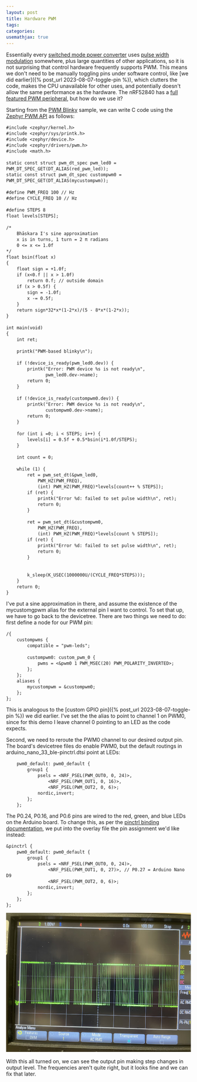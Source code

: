 ```yaml
---
layout: post
title: Hardware PWM
tags: 
categories: 
usemathjax: true
---
```


Essentially every [switched mode power converter](https://en.wikipedia.org/wiki/Switched-mode_power_supply) uses [pulse width modulation](https://en.wikipedia.org/wiki/Pulse-width_modulation) somewhere, plus large quantities of other applications, so it is not surprising that control hardware frequently supports PWM. This means we don't need to be manually toggling pins under software control, like [we did earlier]({% post_url 2023-08-07-toggle-pin %}), which clutters the code, makes the CPU unavailable for other uses, and potentially doesn't allow the same performance as the hardware. The nRF52840 has a [full featured PWM peripheral](https://infocenter.nordicsemi.com/index.jsp?topic=%2Fps_nrf52840%2Fpwm.html&cp=5_0_0_5_16), but how do we use it?

Starting from the [PWM Blinky](https://docs.zephyrproject.org/latest/samples/basic/blinky_pwm/README.html) sample, we can write C code using the [Zephyr PWM API](https://docs.zephyrproject.org/apidoc/latest/group__pwm__interface.html) as follows:


```
#include <zephyr/kernel.h>
#include <zephyr/sys/printk.h>
#include <zephyr/device.h>
#include <zephyr/drivers/pwm.h>
#include <math.h>

static const struct pwm_dt_spec pwm_led0 = PWM_DT_SPEC_GET(DT_ALIAS(red_pwm_led));
static const struct pwm_dt_spec custompwm0 = PWM_DT_SPEC_GET(DT_ALIAS(mycustompwm));

#define PWM_FREQ 100 // Hz
#define CYCLE_FREQ 10 // Hz

#define STEPS 8
float levels[STEPS]; 

/*
	Bhāskara I's sine approximation
	x is in turns, 1 turn = 2 π radians
	0 <= x <= 1.0f
*/
float bsin(float x) 
{
	float sign = +1.0f;
	if (x<0.f || x > 1.0f)
		return 0.f; // outside domain
	if (x > 0.5f) {
		sign = -1.0f;
		x -= 0.5f;
	}
	return sign*32*x*(1-2*x)/(5 - 8*x*(1-2*x));
}

int main(void)
{
	int ret;

	printk("PWM-based blinky\n");

	if (!device_is_ready(pwm_led0.dev)) {
		printk("Error: PWM device %s is not ready\n",
		       pwm_led0.dev->name);
		return 0;
	}

	if (!device_is_ready(custompwm0.dev)) {
		printk("Error: PWM device %s is not ready\n",
		       custompwm0.dev->name);
		return 0;
	}

	for (int i =0; i < STEPS; i++) {
		levels[i] = 0.5f + 0.5*bsin(i*1.0f/STEPS);
	}

	int count = 0;
	
	while (1) {
		ret = pwm_set_dt(&pwm_led0, 
			PWM_HZ(PWM_FREQ), 
			(int) PWM_HZ(PWM_FREQ)*levels[count++ % STEPS]);
		if (ret) {
			printk("Error %d: failed to set pulse width\n", ret);
			return 0;
		}

		ret = pwm_set_dt(&custompwm0, 
			PWM_HZ(PWM_FREQ), 
			(int) PWM_HZ(PWM_FREQ)*levels[count % STEPS]);
		if (ret) {
			printk("Error %d: failed to set pulse width\n", ret);
			return 0;
		}


		k_sleep(K_USEC(1000000U/(CYCLE_FREQ*STEPS)));
	}
	return 0;
}
```

I've put a sine approximation in there, and assume the existence of the mycustomgpwm alias for the external pin I want to control. To set that up, we have to go back to the devicetree. There are two things we need to do: first define a node for our PWM pin:

```
/{
    custompwms {
        compatible = "pwm-leds";
    
        custompwm0: custom_pwm_0 {
            pwms = <&pwm0 1 PWM_MSEC(20) PWM_POLARITY_INVERTED>;
        };
    };
    aliases {
        mycustompwm = &custompwm0;
    };
};
```
This is analogous to the [custom GPIO pin]({% post_url 2023-08-07-toggle-pin %}) we did earlier. I've set the the alias to point to channel 1 on PWM0, since for this demo I leave channel 0 pointing to an LED as the code expects.

Second, we need to reroute the PWM0 channel to our desired output pin. The board's devicetree files do enable PWM0, but the default routings in arduino_nano_33_ble-pinctrl.dtsi point at LEDs:

```
    pwm0_default: pwm0_default {
        group1 {
            psels = <NRF_PSEL(PWM_OUT0, 0, 24)>,
                <NRF_PSEL(PWM_OUT1, 0, 16)>,
                <NRF_PSEL(PWM_OUT2, 0, 6)>;
            nordic,invert;
        };
    };
```
The P0.24, P0.16, and P0.6 pins are wired to the red, green, and blue LEDs on the Arduino board. To change this, as per the [pinctrl binding documentation](https://docs.zephyrproject.org/latest/build/dts/api/bindings/pinctrl/nordic,nrf-pinctrl.html), we put into the overlay file the pin assignment we'd like instead:

```
&pinctrl {
    pwm0_default: pwm0_default {
		group1 {
			psels = <NRF_PSEL(PWM_OUT0, 0, 24)>,
				<NRF_PSEL(PWM_OUT1, 0, 27)>, // P0.27 = Arduino Nano D9
				<NRF_PSEL(PWM_OUT2, 0, 6)>;
			nordic,invert;
		};
	};
};
```

![scope image](/assets/spwm1.jpg)

With this all turned on, we can see the output pin making step changes in output level. The frequencies aren't quite right, but it looks fine and we can fix that later.